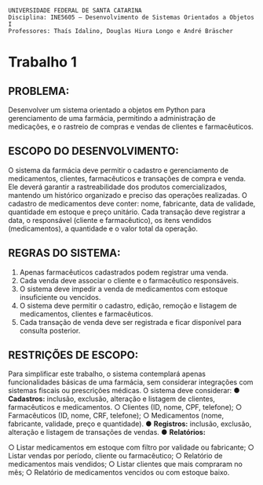 ```
UNIVERSIDADE FEDERAL DE SANTA CATARINA
Disciplina: INE5605 – Desenvolvimento de Sistemas Orientados a Objetos I
Professores: Thaís Idalino, Douglas Hiura Longo e André Bräscher
```
# Trabalho 1

## PROBLEMA:

Desenvolver um sistema orientado a objetos em Python para gerenciamento de uma
farmácia, permitindo a administração de medicações, e o rastreio de compras e vendas
de clientes e farmacêuticos.

## ESCOPO DO DESENVOLVIMENTO:

O sistema da farmácia deve permitir o cadastro e gerenciamento de medicamentos,
clientes, farmacêuticos e transações de compra e venda. Ele deverá garantir a
rastreabilidade dos produtos comercializados, mantendo um histórico organizado e
preciso das operações realizadas.
O cadastro de medicamentos deve conter: nome, fabricante, data de validade,
quantidade em estoque e preço unitário.
Cada transação deve registrar a data, o responsável (cliente e farmacêutico), os itens
vendidos (medicamentos), a quantidade e o valor total da operação.


## REGRAS DO SISTEMA:

1. Apenas farmacêuticos cadastrados podem registrar uma venda.
2. Cada venda deve associar o cliente e o farmacêutico responsáveis.
3. O sistema deve impedir a venda de medicamentos com estoque insuficiente ou
vencidos.
4. O sistema deve permitir o cadastro, edição, remoção e listagem de medicamentos,
clientes e farmacêuticos.
5. Cada transação de venda deve ser registrada e ficar disponível para consulta
posterior.

## RESTRIÇÕES DE ESCOPO:

Para simplificar este trabalho, o sistema contemplará apenas funcionalidades básicas de
uma farmácia, sem considerar integrações com sistemas fiscais ou prescrições médicas.
O sistema deve considerar:
● **Cadastros:** inclusão, exclusão, alteração e listagem de clientes, farmacêuticos e
medicamentos.
○ Clientes (ID, nome, CPF, telefone);
○ Farmacêuticos (ID, nome, CRF, telefone);
○ Medicamentos (nome, fabricante, validade, preço e quantidade).
● **Registros:** inclusão, exclusão, alteração e listagem de transações de
vendas.
● **Relatórios:**


○ Listar medicamentos em estoque com filtro por validade ou fabricante;
○ Listar vendas por período, cliente ou farmacêutico;
○ Relatório de medicamentos mais vendidos;
○ Listar clientes que mais compraram no mês;
○ Relatório de medicamentos vencidos ou com estoque baixo.


